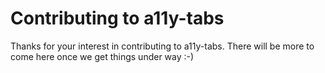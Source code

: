 # Contributing to a11y-tabs

Thanks for your interest in contributing to a11y-tabs. There will be more to come here once we get things under way :-)
